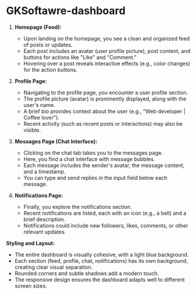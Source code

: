 # GKSoftawre-dashboard

1. **Homepage (Feed):**
   - Upon landing on the homepage, you see a clean and organized feed of posts or updates.
   - Each post includes an avatar (user profile picture), post content, and buttons for actions like "Like" and "Comment."
   - Hovering over a post reveals interactive effects (e.g., color changes) for the action buttons.

2. **Profile Page:**
   - Navigating to the profile page, you encounter a user profile section.
   - The profile picture (avatar) is prominently displayed, along with the user's name.
   - A brief bio provides context about the user (e.g., "Web developer | Coffee lover").
   - Recent activity (such as recent posts or interactions) may also be visible.

3. **Messages Page (Chat Interface):**
   - Clicking on the chat tab takes you to the messages page.
   - Here, you find a chat interface with message bubbles.
   - Each message includes the sender's avatar, the message content, and a timestamp.
   - You can type and send replies in the input field below each message.

4. **Notifications Page:**
   - Finally, you explore the notifications section.
   - Recent notifications are listed, each with an icon (e.g., a bell) and a brief description.
   - Notifications could include new followers, likes, comments, or other relevant updates.

**Styling and Layout:**
- The entire dashboard is visually cohesive, with a light blue background.
- Each section (feed, profile, chat, notifications) has its own  background, creating clear visual separation.
- Rounded corners and subtle shadows add a modern touch.
- The responsive design ensures the dashboard adapts well to different screen sizes.
